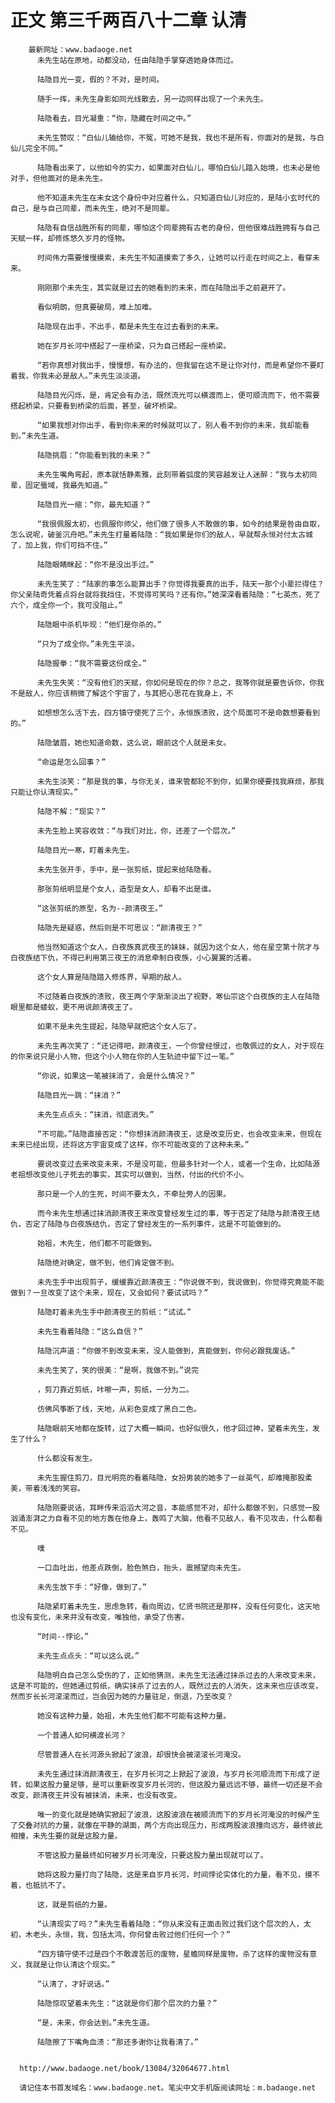 # 正文 第三千两百八十二章 认清
        最新网址：www.badaoge.net
          未先生站在原地，动都没动，任由陆隐手掌穿透她身体而过。
      
          陆隐目光一变，假的？不对，是时间。
      
          随手一挥，未先生身影如同光线散去，另一边同样出现了一个未先生。
      
          陆隐看去，目光凝重：“你，隐藏在时间之中。”
      
          未先生赞叹：“白仙儿输给你，不冤，可她不是我，我也不是所有，你面对的是我，与白仙儿完全不同。”
      
          陆隐看出来了，以他如今的实力，如果面对白仙儿，哪怕白仙儿踏入始境，也未必是他对手，但他面对的是未先生。
      
          他不知道未先生在未女这个身份中对应着什么，只知道白仙儿对应的，是陆小玄时代的自己，是与自己同辈，而未先生，绝对不是同辈。
      
          陆隐有自信战胜所有的同辈，哪怕这个同辈拥有古老的身份，但他很难战胜拥有与自己天赋一样，却修炼悠久岁月的怪物。
      
          时间伟力需要慢慢摸索，未先生不知道摸索了多久，让她可以行走在时间之上，看穿未来。
      
          刚刚那个未先生，其实就是过去的她看到的未来，而在陆隐出手之前避开了。
      
          看似明朗，但真要破局，难上加难。
      
          陆隐现在出手，不出手，都是未先生在过去看到的未来。
      
          她在岁月长河中搭起了一座桥梁，只为自己搭起一座桥梁。
      
          “若你真想对我出手，慢慢想，有办法的，但我留在这不是让你对付，而是希望你不要盯着我，你我未必是敌人。”未先生淡淡道。
      
          陆隐目光闪烁，是，肯定会有办法，既然流光可以横渡而上，便可顺流而下，他不需要搭起桥梁，只要看到桥梁的后面，甚至，破坏桥梁。
      
          “如果我想对你出手，看到你未来的时候就可以了，别人看不到你的未来，我却能看到。”未先生道。
      
          陆隐挑眉：“你能看到我的未来？”
      
          未先生嘴角弯起，原本就恬静素雅，此刻带着弧度的笑容越发让人迷醉：“我与太初同辈，固定蜃域，我最先知道。”
      
          陆隐目光一缩：“你，最先知道？”
      
          “我很佩服太初，也佩服你师父，他们做了很多人不敢做的事，如今的结果是咎由自取，怎么说呢，破釜沉舟吧。”未先生打量着陆隐：“我如果是你们的敌人，早就帮永恒对付太古城了，加上我，你们可挡不住。”
      
          陆隐眼睛眯起：“你不是没出手过。”
      
          未先生笑了：“陆家的事怎么能算出手？你觉得我要真的出手，陆天一那个小辈拦得住？你父亲陆奇凭着点将台就将我挡住，不觉得可笑吗？还有你。”她深深看着陆隐：“七英杰，死了六个，成全你一个，我可没阻止。”
      
          陆隐眼中杀机毕现：“他们是你杀的。”
      
          “只为了成全你。”未先生平淡。
      
          陆隐握拳：“我不需要这份成全。”
      
          未先生失笑：“没有他们的天赋，你如何是现在的你？总之，我等你就是要告诉你，你我不是敌人，你应该稍微了解这个宇宙了，与其把心思花在我身上，不
      
          如想想怎么活下去，四方镇守使死了三个，永恒族溃败，这个局面可不是命数想要看到的。”
      
          陆隐皱眉，她也知道命数，这么说，眼前这个人就是未女。
      
          “命运是怎么回事？”
      
          未先生淡笑：“那是我的事，与你无关，谁来管都轮不到你，如果你硬要找我麻烦，那我只能让你认清现实。”
      
          陆隐不解：“现实？”
      
          未先生脸上笑容收敛：“与我们对比，你，还差了一个层次。”
      
          陆隐目光一寒，盯着未先生。
      
          未先生张开手，手中，是一张剪纸，提起来给陆隐看。
      
          那张剪纸明显是个女人，造型是女人，却看不出是谁。
      
          “这张剪纸的原型，名为--颜清夜王。”
      
          陆隐先是疑惑，然后则是不可思议：“颜清夜王？”
      
          他当然知道这个女人，白夜族真武夜王的妹妹，就因为这个女人，他在星空第十院才与白夜族结下仇，不得已利用第三夜王的消息牵制白夜族，小心翼翼的活着。
      
          这个女人算是陆隐踏入修炼界，早期的敌人。
      
          不过随着白夜族的溃败，夜王两个字渐渐淡出了视野，寒仙宗这个白夜族的主人在陆隐眼里都是蝼蚁，更不用说颜清夜王了。
      
          如果不是未先生提起，陆隐早就把这个女人忘了。
      
          未先生再次笑了：“还记得吧，颜清夜王，一个你曾经恨过，也敬佩过的女人，对于现在的你来说只是小人物，但这个小人物在你的人生轨迹中留下过一笔。”
      
          “你说，如果这一笔被抹消了，会是什么情况？”
      
          陆隐目光一跳：“抹消？”
      
          未先生点点头：“抹消，彻底消失。”
      
          “不可能。”陆隐直接否定：“你想抹消颜清夜王，这是改变历史，也会改变未来，但现在未来已经出现，还将这方宇宙变成了这样，你不可能改变的了这种未来。”
      
          要说改变过去来改变未来，不是没可能，但最多针对一个人，或者一个生命，比如陆源老祖想改变他儿子死去的事实，其实可以做到，当然，付出的代价不小。
      
          那只是一个人的生死，时间不要太久，不牵扯旁人的因果。
      
          而今未先生想通过抹消颜清夜王来改变曾经发生过的事，等于否定了陆隐与颜清夜王结仇，否定了陆隐与白夜族结仇，否定了曾经发生的一系列事件，这是不可能做到的。
      
          始祖，木先生，他们都不可能做到。
      
          陆隐绝对确定，做不到，他们肯定做不到。
      
          未先生手中出现剪子，缓缓靠近颜清夜王：“你说做不到，我说做到，你觉得究竟能不能做到？一旦改变了这个未来，现在，又会如何？要试试吗？”
      
          陆隐盯着未先生手中颜清夜王的剪纸：“试试。”
      
          未先生看着陆隐：“这么自信？”
      
          陆隐沉声道：“你做不到改变未来，没人能做到，真能做到，你何必跟我废话。”
      
          未先生笑了，笑的很美：“是啊，我做不到。”说完
      
          ，剪刀靠近剪纸，咔嚓一声，剪纸，一分为二。
      
          仿佛风筝断了线，天地，从彩色变成了黑白二色。
      
          陆隐眼前天地都在旋转，过了大概一瞬间，也好似很久，他才回过神，望着未先生，发生了什么？
      
          什么都没有发生。
      
          未先生握住剪刀，目光明亮的看着陆隐，女扮男装的她多了一丝英气，却难掩那股柔美，带着浅浅的笑容。
      
          陆隐刚要说话，耳畔传来滔滔大河之音，本能感觉不对，却什么都做不到，只感觉一股汹涌澎湃之力自看不见的地方轰在他身上，轰鸣了大脑，他看不见敌人，看不见攻击，什么都看不见。
      
          噗
      
          一口血吐出，他差点跌倒，脸色煞白，抬头，震撼望向未先生。
      
          未先生放下手：“好像，做到了。”
      
          陆隐紧盯着未先生，思虑急转，看向周边，忆贤书院还是那样，没有任何变化，这天地也没有变化，未来并没有改变，唯独他，承受了伤害。
      
          “时间--悖论。”
      
          未先生点点头：“可以这么说。”
      
          陆隐明白自己怎么受伤的了，正如他猜测，未先生无法通过抹杀过去的人来改变未来，这是不可能的，但她通过剪纸，确实抹杀了过去的人，既然过去的人消失，这未来也应该改变，然而岁长长河滚滚而过，岂会因为她的力量驻足，倒退，乃至改变？
      
          她没有这种力量，始祖，木先生他们都不可能有这种力量。
      
          一个普通人如何横渡长河？
      
          尽管普通人在长河源头掀起了波浪，却很快会被滚滚长河淹没。
      
          未先生通过抹消颜清夜王，在岁月长河之上掀起了波浪，与岁月长河顺流而下形成了逆转，如果这股力量足够，是可以重新改变岁月长河的，但这股力量远远不够，最终一切还是不会改变，颜清夜王并没有被抹消，未来，也没有改变。
      
          唯一的变化就是她确实掀起了波浪，这股波浪在被顺流而下的岁月长河淹没的时候产生了交叠对抗的力量，就像在平静的湖面，两个方向出现压力，形成两股波浪撞向远方，最终彼此相撞，未先生要的就是这股力量。
      
          不管这股力量最终如何被岁月长河淹没，只要这股力量出现就可以了。
      
          她将这股力量打向了陆隐，这是来自岁月长河，时间悖论实体化的力量，看不见，摸不着，也抵抗不了。
      
          这，就是剪纸的力量。
      
          “认清现实了吗？”未先生看着陆隐：“你从来没有正面击败过我们这个层次的人，太初，木老头，永恒，我，包括太鸿，你何曾击败过他们任何一个？”
      
          “四方镇守使不过是四个不敢渡苦厄的废物，星蟾同样是废物，杀了这样的废物没有意义，我就是让你认清这个现实。”
      
          “认清了，才好说话。”
      
          陆隐惊叹望着未先生：“这就是你们那个层次的力量？”
      
          “是，未来，你会达到。”未先生道。
      
          陆隐擦了下嘴角血渍：“那还多谢你让我看清了。”
      
      
      http://www.badaoge.net/book/13084/32064677.html
      
      请记住本书首发域名：www.badaoge.net。笔尖中文手机版阅读网址：m.badaoge.net